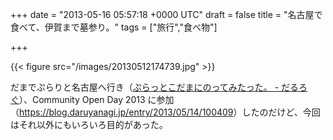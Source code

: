 
+++
date = "2013-05-16 05:57:18 +0000 UTC"
draft = false
title = "名古屋で食べて、伊賀まで墓参り。"
tags = ["旅行","食べ物"]

+++


{{< figure src="/images/20130512174739.jpg"  >}}

だまでぷらりと名古屋へ行き（<a href="https://blog.daruyanagi.jp/entry/2013/05/16/051505">ぷらっとこだまにのってみたった。 - だるろぐ</a>）、Community Open Day 2013 に参加（<a href="https://blog.daruyanagi.jp/entry/2013/05/14/100409">https://blog.daruyanagi.jp/entry/2013/05/14/100409</a>）したのだけど、今回はそれ以外にもいろいろ目的があった。

